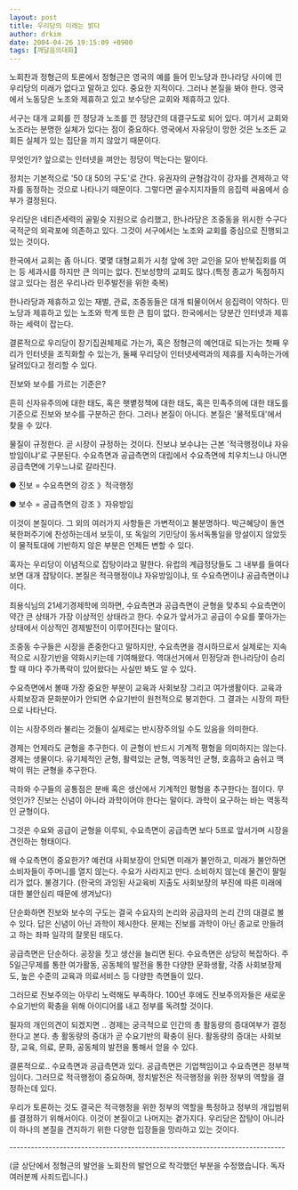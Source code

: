 ```yaml
---
layout: post
title: 우리당의 미래는 밝다
author: drkim
date: 2004-04-26 19:15:09 +0900
tags: [깨달음의대화]
---
```

노회찬과 정형근의 토론에서 정형근은 영국의 예를 들어 민노당과 한나라당 사이에 낀 우리당의 미래가 없다고 말하고 있다. 중요한 지적이다. 그러나 본질을 봐야 한다. 영국에서 노동당은 노조와 제휴하고 있고 보수당은 교회와 제휴하고 있다.
  

  
서구는 대개 교회를 낀 정당과 노조를 낀 정당간의 대결구도로 되어 있다. 여기서 교회와 노조라는 분명한 실체가 있다는 점이 중요하다. 영국에서 자유당이 망한 것은 노조든 교회든 실체가 있는 집단을 끼지 않았기 때문이다.
  

  
무엇인가? 앞으로는 인터넷을 껴안는 정당이 먹는다는 말이다.
  

  
정치는 기본적으로 '50 대 50의 구도'로 간다. 유권자의 균형감각이 강자를 견제하고 약자를 동정하는 것으로 나타나기 때문이다. 그렇다면 골수지지자들의 응집력 싸움에서 승부가 결정된다.
  

  
우리당은 네티즌세력의 골밑슛 지원으로 승리했고, 한나라당은 조중동을 위시한 수구다국적군의 외곽포에 의존하고 있다. 그것이 서구에서는 노조와 교회를 중심으로 진행되고 있는 것이다.
  

  
한국에서 교회는 좀 아니다. 몇몇 대형교회가 시청 앞에 3만 교인을 모아 반북집회를 여는 등 세과시를 하지만 큰 의미는 없다. 진보성향의 교회도 많다.(특정 종교가 독점하지 않고 있다는 점은 우리나라 민주발전을 위한 축복)
  

  
한나라당과 제휴하고 있는 재벌, 관료, 조중동들은 대개 퇴물이어서 응집력이 약하다. 민노당과 제휴하고 있는 노조와 학계 또한 큰 힘이 없다. 한국에서는 당분간 인터넷과 제휴하는 세력이 잡는다.
  

  
결론적으로 우리당이 장기집권체제로 가는가, 혹은 정형근의 예언대로 되는가는 첫째 우리가 인터넷을 조직화할 수 있는가, 둘째 우리당이 인터넷세력과의 제휴를 지속하는가에 달려있다고 정리할 수 있다.
  

  
진보와 보수를 가르는 기준은?
  
흔히 신자유주의에 대한 태도, 혹은 햇볕정책에 대한 태도, 혹은 민족주의에 대한 태도를 기준으로 진보와 보수를 구분하곤 한다. 그러나 본질이 아니다. 본질은 '물적토대'에서 찾을 수 있다.
  

  
물질이 규정한다. 곧 시장이 규정하는 것이다. 진보냐 보수냐는 근본 '적극행정이냐 자유방임이냐'로 구분된다. 수요측면과 공급측면의 대립에서 수요측면에 치우치느냐 아니면 공급측면에 기우느냐로 갈라진다.
  

  
● 진보 = 수요측면의 강조 》적극행정
  
● 보수 = 공급측면의 강조 》자유방임
  

  
이것이 본질이다. 그 외의 여러가지 사항들은 가변적이고 불분명하다. 박근혜당이 돌연 북한퍼주기에 찬성하는데서 보듯이, 또 독일의 기민당이 동서독통일을 망설이지 않았듯이 물적토대에 기반하지 않은 부분은 언제든 변할 수 있다.
  

  
혹자는 우리당이 이념적으로 잡탕이라고 말한다. 유럽의 계급정당들도 그 내부를 들여다보면 대개 잡탕이다. 본질은 적극행정이냐 자유방임이냐, 또 수요측면이냐 공급측면이냐이다.
  

  
최용식님의 21세기경제학에 의하면, 수요측면과 공급측면이 균형을 맞추되 수요측면이 약간 큰 상태가 가장 이상적인 상태라고 한다. 수요가 앞서가고 공급이 수요를 쫓아가는 상태에서 이상적인 경제발전이 이루어진다는 말이다.
  

  
조중동 수구들은 시장을 존중한다고 말하지만, 수요측면을 경시하므로서 실제로는 지속적으로 시장기반을 약화시키는데 기여해왔다. 역대선거에서 민정당과 한나라당이 승리할 때 마다 주가폭락이 있어왔다는 사실만 봐도 알 수 있다.
  

  
수요측면에서 볼때 가장 중요한 부분이 교육과 사회보장 그리고 여가생활이다. 교육과 사회보장과 문화분야가 안되면 수요기반이 원천적으로 붕괴한다. 그 결과는 시장의 파탄으로 나타난다.
  

  
이는 시장주의라 불리는 것들이 실제로는 반시장주의일 수도 있음을 의미한다.
  

  
경제는 언제라도 균형을 추구한다. 이 균형이 반드시 기계적 평형을 의미하지는 않는다. 경제는 생물이다. 유기체적인 균형, 활력있는 균형, 역동적인 균형, 호흡하고 숨쉬고 맥박이 뛰는 균형을 추구한다.
  

  
극좌와 수구들의 공통점은 분배 혹은 생산에서 기계적인 평형을 추구한다는 점이다. 무엇인가? 진보는 신념이 아니라 과학이어야 한다는 말이다. 과학이 요구하는 바는 역동적인 균형이다.
  

  
그것은 수요와 공급이 균형을 이루되, 수요측면이 공급측면 보다 5프로 앞서가며 시장을 견인하는 형태이다.
  

  
왜 수요측면이 중요한가? 예컨대 사회보장이 안되면 미래가 불안하고, 미래가 불안하면 소비자들이 주머니를 열지 않는다. 수요가 사라지고 만다. 소비하지 않는데 물건이 팔릴 리가 없다. 불경기다. (한국의 과잉된 사교육비 지출도 사회보장의 부진에 따른 미래에 대한 불안심리 때문에 생겨났다)
  

  
단순화하면 진보와 보수의 구도는 결국 수요자의 논리와 공급자의 논리 간의 대결로 볼 수 있다. 답은 신념이 아닌 과학이 제시한다. 문제는 진보를 과학이 아닌 종교로 만들려고 하는 좌파 일각의 잘못된 태도다.
  

  
공급측면은 단순하다. 공장을 짓고 생산을 늘리면 된다. 수요측면은 상당히 복잡하다. 주 5일근무제를 통한 여가활동, 공동체의 발전을 통한 다양한 문화생활, 각종 사회보장제도, 높은 수준의 교육과 의료서비스 등 다양한 측면들이 있다.
  

  
그러므로 진보주의는 아무리 노력해도 부족하다. 100년 후에도 진보주의자들은 새로운 수요기반의 확충을 위해 아이디어를 내고 정부를 독려할 것이다.
  

  
필자의 개인의견이 되겠지면 .. 경제는 궁극적으로 인간의 총 활동량의 증대여부가 결정한다고 본다. 총 활동량의 증대가 곧 수요기반의 확충이 된다. 활동량의 증대는 사회보장, 교육, 의료, 문화, 공동체의 발전을 통해서 얻을 수 있다.
  

  
결론적으로.. 수요측면과 공급측면과 있다. 공급측면은 기업책임이고 수요측면은 정부책임이다. 그러므로 적극행정이 중요하며, 정치발전은 적극행정을 위한 정부의 역할을 결정하는데 있다.
  

  
우리가 토론하는 것도 결국은 적극행정을 위한 정부의 역할을 특정하고 정부의 개입범위를 결정하기 위해서이다. 이것이 본질이고 나머지는 곁가지다. 우리당은 잡탕이 아니라 이 하나의 본질을 견지하기 위한 다양한 입장들을 망라하고 있는 것이다.
  

  
\---\---\---\---\---\---\---\---\---\---\---\---\---\---\---\---\---\---\---\---\---\---\---\---\-----
  
(글 상단에서 정형근의 발언을 노회찬의 발언으로 착각했던 부분을 수정했습니다. 독자여러분께 사죄드립니다.)